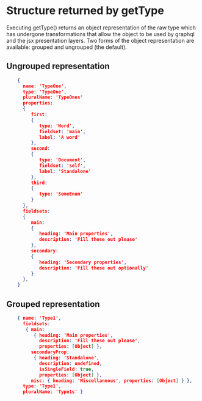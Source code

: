 # Structure returned by getType

Executing getType() returns an object representation of the raw type which has undergone transformations that allow the object to be used by graphql and the jsx presentation layers.
Two forms of the object representation are available: grouped and ungrouped (the default).

## Ungrouped representation
```json
    {
      name: 'TypeOne',
      type: 'TypeOne',
      pluralName: 'TypeOnes'
      properties:
      {
         first:
         {
            type: 'Word',
            fieldset: 'main',
            label: 'A word'
         },
         second:
         {
            type: 'Document',
            fieldset: 'self',
            label: 'Standalone'
         },
         third:
         {
            type: 'SomeEnum'
         }
      },
      fieldsets:
      {
         main:
         {
            heading: 'Main properties',
            description: 'Fill these out please'
         },
         secondary:
         {
            heading: 'Secondary properties',
            description: 'Fill these out optionally'
         }
      },
    }
```

## Grouped representation
```json
    { name: 'Type1',
      fieldsets:
       { main:
          { heading: 'Main properties',
            description: 'Fill these out please',
            properties: [Object] },
         secondaryProp:
          { heading: 'Standalone',
            description: undefined,
            isSingleField: true,
            properties: [Object] },
         misc: { heading: 'Miscellaneous', properties: [Object] } },
      type: 'Type1',
      pluralName: 'Type1s' }
```